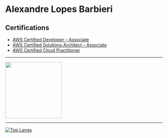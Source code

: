 # Alexandre Lopes Barbieri

## Certifications
- <a href="https://www.credly.com/badges/1e566fab-7825-450a-8441-8135ac1a2104">AWS Certified Developer – Associate</a>
- <a href="https://www.credly.com/badges/f1fc4383-2dbe-4880-8ec9-d2f5f8ee2996">AWS Certified Solutions Architect – Associate</a>
- <a href="https://www.credly.com/badges/bdcba149-41a1-41e1-b139-a20290a6e4f0">AWS Certified Cloud Practitioner</a>

---

<img height="180em" src="https://github-readme-stats.vercel.app/api?username=alebarbieri1&show_icons=true&hide_border=true&&count_private=true&include_all_commits=true" />

---

[![Top Langs](https://github-readme-stats.vercel.app/api/top-langs/?username=alebarbieri1&layout=compact)](https://github.com/anuraghazra/github-readme-stats)


<!--
**alebarbieri1/alebarbieri1** is a ✨ _special_ ✨ repository because its `README.md` (this file) appears on your GitHub profile.

Here are some ideas to get you started:

- 🔭 I’m currently working on ...
- 🌱 I’m currently learning ...
- 👯 I’m looking to collaborate on ...
- 🤔 I’m looking for help with ...
- 💬 Ask me about ...
- 📫 How to reach me: ...
- 😄 Pronouns: ...
- ⚡ Fun fact: ...
-->
